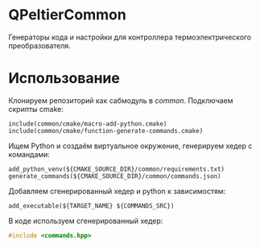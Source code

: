 # QPeltierCommon

Генераторы кода и настройки для контроллера термоэлектрического преобразователя.

# Использование

Клонируем репозиторий как сабмодуль в *common*. Подключаем скрипты cmake:

```
include(common/cmake/macro-add-python.cmake)
include(common/cmake/function-generate-commands.cmake)
```

Ищем Python и создаём виртуальное окружение, генерируем хедер с командами:

```
add_python_venv(${CMAKE_SOURCE_DIR}/common/requirements.txt)
generate_commands(${CMAKE_SOURCE_DIR}/common/commands.json)
```

Добавляем сгенерированный хедер и python к зависимостям:

```
add_executable(${TARGET_NAME} ${COMMANDS_SRC})
```

В коде используем сгенерированный хедер:

```cpp
#include <commands.hpp>
```

